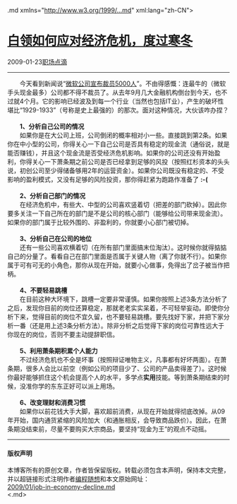 <!DOCTYPE.md>
.md xmlns="http://www.w3.org/1999/...md" xml:lang="zh-CN">
<head>
<meta http-equiv="Content-Type" content="text.md; charset=utf-8" />
<meta name="generator" content="Python script by program.think@gmail.com" />
<meta name="provider" content="program-think.blogspot.com" />
<link type="text/css" rel="stylesheet" href="../../css/program-think.css" />
<title>白领如何应对经济危机，度过寒冬 - 编程随想的博客</title>
</head>
<body>
<div id="main" style="width:100%;">
<h1><a href="../../index.md" title="回到首页">白领如何应对经济危机，度过寒冬</a></h1>
<div class="post-info"><span class="date-header">2009-01-23</span><a href="../../tags/E8818CE59CBAE782B9E6BBB4.md" class="tag">职场点滴</a> </div>
<hr>
<div class="post">
　　今天看到新闻说“<a href="http://news.xinhuanet.com/world/2009-01/23/content_10707226.htm" target="_blank" rel="nofollow">微软公司宣布裁员5000人</a>”。不由得感慨：连最牛的（微软手头现金最多）公司都不得不裁员了。从去年9月几大金融机构倒台到今天，也不过就4个月。它的影响已经波及到每一个行业（当然也包括IT业），产生的破坏性堪比“1929-1933”（号称是史上最强的）的那次。面对这种情况，大伙该咋办捏？<!--program-think--><br /><br />　　<b>1、分析自己公司的情况</b><br />　　如果你是在大公司上班，公司倒闭的概率相对小一些。直接跳到第2条。如果你在中小型的公司，你得关心一下自己公司是否具有稳定的现金流（通俗说，就是能否赚钱），并且这个现金流是否受经济危机影响。如果你的公司还没有开始盈利，你得关心一下萧条期之前公司是否已经拿到足够的风投（按照红杉资本的头头说，初创公司至少得储备够用2年的运营资金）。如果你公司既没有稳定的、不受影响的盈利模式，又没有足够的风险投资，那你得赶紧为跑路作准备了 <b>:-(</b><br /><br />　　<b>2、分析自己部门的情况</b><br />　　在经济危机中，有些大、中型的公司喜欢竖着切（把差的部门砍掉）。因此你要多关注一下自己所在的部门是不是公司的核心部门（能够给公司带来现金流）。如果你的部门属于比较外围的、非盈利的，你就要小心部门被切掉。<br /><br />　　<b>3、分析自己在公司的地位</b><br />　　还有一些公司喜欢横着切（在所有部门里面搞末位淘汰）。这时候你就得掂掂自己的分量了。看看自己在部门里面是否属于关键人物（离了你就不行）。如果你属于可有可无的小角色，那你从现在开始，就要小心做事，免得出了岔子被当作把柄。<br /><br />　　<b>4、不要轻易跳槽</b><br />　　在目前这种大环境下，跳槽一定要非常谨慎。如果你按照上述3条方法分析了之后，发现你目前的岗位还算稳定，那就老老实实呆着，不可轻举妄动。即使你分析下来，觉得目前的岗位不宜久留，也不要轻易跳槽。要先找好下家，并把下家分析一番（还是用上述3条分析方法）。除非分析之后觉得下家的岗位可靠性远大于你现在的岗位，否则不要主动提辞职信。<br /><br />　　<b>5、利用萧条期积累个人能力</b><br />　　不过经济危机也不全是坏事（按照辩证唯物主义，凡事都有好坏两面）。在萧条期，很多人会比以前空（例如公司的项目少了、公司的产品卖得差了）。这时候你最好能够抓住这个机会提高个人的水平，多学点<b>实用</b>技能。等到萧条期结束的时候，没准你学的东东正好可以派上用场。<br /><br />　　<b>6、改变理财和消费习惯</b><br />　　如果你以前花钱大手大脚，喜欢超前消费，从现在开始就得彻底改掉。从09年开始，国内通货紧缩的风险加大（和通胀相反，会导致商品跌价）。因此，在萧条期没结束前，尽量不要购买大宗商品，要坚持“现金为王”的观点不动摇。<div class="blogger-post-footer">
</div>
<hr>
<div class="copyright">
<h4>版权声明</h4>
本博客所有的原创文章，作者皆保留版权。转载必须包含本声明，保持本文完整，并以超链接形式注明作者<a href="mailto:program.think@gmail.com">编程随想</a>和本文原始网址：<br>
<a href="2009/01/job-in-economy-decline.md">2009/01/job-in-economy-decline.md</a>
</div>
</div>
</body>
<.md>
